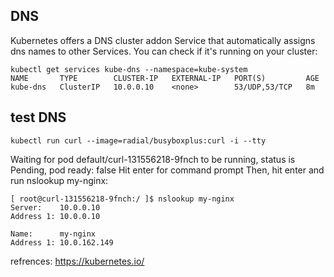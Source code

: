 ## DNS
Kubernetes offers a DNS cluster addon Service that automatically assigns dns names to other Services. 
You can check if it's running on your cluster:
```
kubectl get services kube-dns --namespace=kube-system
NAME       TYPE        CLUSTER-IP   EXTERNAL-IP   PORT(S)         AGE
kube-dns   ClusterIP   10.0.0.10    <none>        53/UDP,53/TCP   8m
```

## test DNS
```
kubectl run curl --image=radial/busyboxplus:curl -i --tty
```
Waiting for pod default/curl-131556218-9fnch to be running, status is Pending, pod ready: false
Hit enter for command prompt
Then, hit enter and run nslookup my-nginx:

```
[ root@curl-131556218-9fnch:/ ]$ nslookup my-nginx
Server:    10.0.0.10
Address 1: 10.0.0.10

Name:      my-nginx
Address 1: 10.0.162.149
```
refrences: https://kubernetes.io/
